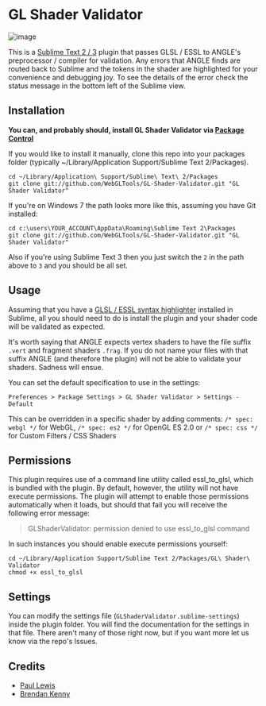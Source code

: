 # GL Shader Validator

![image](http://aerotwist.com/glshadervalidator/screenshot.png)

This is a [Sublime Text 2 / 3](http://www.sublimetext.com/) plugin that passes GLSL / ESSL to ANGLE's
preprocessor / compiler for validation.
Any errors that ANGLE finds are routed back to Sublime and the tokens in
the shader are highlighted for your convenience and debugging joy.
To see the details of the error check the status message in the bottom left of the
Sublime view.

## Installation

**You can, and probably should, install GL Shader Validator via [Package Control](http://wbond.net/sublime_packages/package_control)**

If you would like to install it manually, clone this repo into your packages folder
(typically ~/Library/Application Support/Sublime Text 2/Packages).

```
cd ~/Library/Application\ Support/Sublime\ Text\ 2/Packages
git clone git://github.com/WebGLTools/GL-Shader-Validator.git "GL Shader Validator"
```

If you're on Windows 7 the path looks more like this, assuming you have Git installed:

```
cd c:\users\YOUR_ACCOUNT\AppData\Roaming\Sublime Text 2\Packages
git clone git://github.com/WebGLTools/GL-Shader-Validator.git "GL Shader Validator"
```

Also if you're using Sublime Text 3 then you just switch the `2` in the path above to `3` and you should be all set.

## Usage

Assuming that you have a [GLSL / ESSL syntax highlighter](https://github.com/euler0/sublime-glsl) installed in Sublime, all you should need to do
is install the plugin and your shader code will be validated as expected.

It's worth saying that ANGLE expects vertex shaders to have the file
suffix `.vert` and fragment shaders `.frag`. If you do not name your files
with that suffix ANGLE (and therefore the plugin) will not be able
to validate your shaders. Sadness will ensue.

You can set the default specification to use in the settings:

```
Preferences > Package Settings > GL Shader Validator > Settings - Default
```

This can be overridden in a specific shader by adding comments:
`/* spec: webgl */` for WebGL,
`/* spec: es2 */` for OpenGL ES 2.0 or
`/* spec: css */ ` for Custom Filters / CSS Shaders

## Permissions

This plugin requires use of a command line utility called essl_to_glsl, which is bundled with the plugin. By default,
however, the utility will not have execute permissions. The plugin will attempt to enable those permissions automatically when it loads, but
should that fail you will receive the following error message:

> GLShaderValidator: permission denied to use essl_to_glsl command

In such instances you should enable execute permissions yourself:

```
cd ~/Library/Application Support/Sublime Text 2/Packages/GL\ Shader\ Validator
chmod +x essl_to_glsl
```

## Settings

You can modify the settings file (`GLShaderValidator.sublime-settings`) inside
the plugin folder. You will find the documentation for the settings in
that file. There aren't many of those right now, but if you want more let us
know via the repo's Issues.

## Credits

- [Paul Lewis](http://aerotwist.com)
- [Brendan Kenny](http://extremelysatisfactorytotalitarianism.com/)

